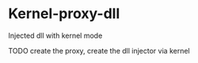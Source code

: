 # Kernel-proxy-dll
Injected dll with kernel mode


TODO create the proxy, create the dll injector via kernel
